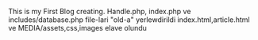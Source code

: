 This is my First Blog creating.
Handle.php, index.php ve includes/database.php file-lari "old-a" yerlewdirildi
index.html,article.html ve MEDIA/assets,css,images elave olundu
